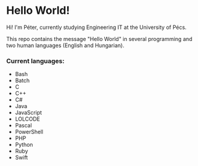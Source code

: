 # Hello World!
Hi! I'm Péter, currently studying Engineering IT at the University of Pécs.

This repo contains the message "Hello World" in several programming and two human languages (English and Hungarian).

### Current languages:
  * Bash
  * Batch
  * C
  * C++
  * C#
  * Java
  * JavaScript
  * LOLCODE
  * Pascal
  * PowerShell
  * PHP
  * Python
  * Ruby
  * Swift
